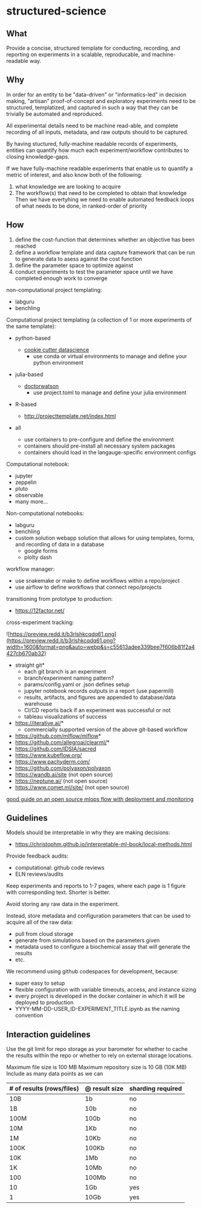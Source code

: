 # structured-science

## What

Provide a concise, structured template for conducting, recording, and reporting on experiments in a scalable, reproducable, and machine-readable way.

## Why

In order for an entity to be "data-driven" or "informatics-led" in decision making, "artisan" proof-of-concept and exploratory experiments need to be structured, templatized, and captured in such a way that they can be trivially be automated and reproduced.

All experimental details need to be machine read-able, and complete recording of all inputs, metadata, and raw outputs should to be captured.

By having stuctured, fully-machine readable records of experiments, entities can quantify how much each experiment/workflow contributes to closing knowledge-gaps.

If we have fully-machine readable experiments that enable us to quantify a metric of interest, and also know both of the following:
1. what knowledge we are looking to acquire
2. The workflow(s) that need to be completed to obtain that knowledge
Then we have evertyhing we need to enable automated feedback loops of what needs to be done, in ranked-order of priority

## How

1. define the cost-function that determines whether an objective has been reached
2. define a workflow template and data capture framework that can be run to generate data to asess against the cost function
3. define the parameter space to optimize against
4. conduct experiments to test the parameter space until we have completed enough work to converge 

non-computational project templating:
- labguru
- benchling

Computational project templating (a collection of 1 or more experiments of the same template):
- python-based
  - [cookie cutter datascience](https://github.com/drivendata/cookiecutter-data-science)
    - use conda or virtual environments to manage and define your python environment
- julia-based
  - [doctorwatson](https://juliadynamics.github.io/DrWatson.jl/dev/)
    - use project.toml to manage and define your julia environment
- R-based
  - http://projecttemplate.net/index.html

- all
  - use containers to pre-configure and define the environment
  - containers should pre-install all necessary system packages
  - containers should load in the langauge-specific environment configs

Computational notebook:
- jupyter
- zeppelin
- pluto
- observable
- many more...

Non-computational notebooks:
- labguru
- benchling
- custom solution webapp solution that allows for using templates, forms, and recording of data in a database
  - google forms
  - plolty dash

workflow manager:
- use snakemake or make to define workflows within a repo/project
- use airflow to define workflows that connect repo/projects

transitioning from prototype to production:
- https://12factor.net/

cross-experiment tracking:

![https://preview.redd.it/b3rlshkcqdq61.png](https://preview.redd.it/b3rlshkcqdq61.png?width=1600&format=png&auto=webp&s=c55613adee339bee7f606b81f2a4427cb670ab32)

- straight git*
  - each git branch is an experiment
  - branch/experiment naming pattern?
  - params/config.yaml or .json defines setup
  - jupyter notebook records outputs in a report (use papermill)
  - results, artifacts, and figures are appended to database/data warehouse
  - CI/CD reports back if an experiment was successful or not
  - tableau visualizations of success
- https://iterative.ai/*
  - commercially supported version of the above git-based workflow
- https://github.com/mlflow/mlflow*
- https://github.com/allegroai/clearml/*
- https://github.com/IDSIA/sacred
- https://www.kubeflow.org/
- https://www.pachyderm.com/
- https://github.com/polyaxon/polyaxon
- https://wandb.ai/site (not open source)
- https://neptune.ai/ (not open source)
- https://www.comet.ml/site/ (not open source)

[good guide on an open source mlops flow with deployment and monitoring](https://blog.verta.ai/robust-mlops-with-open-source-modeldb-docker-jenkins-and-prometheus)

## Guidelines

Models should be interpretable in why they are making decisions:
- https://christophm.github.io/interpretable-ml-book/local-methods.html

Provide feedback audits:
- computational: github code reviews
- ELN reviews/audits

Keep experiments and reports to 1-7 pages, where each page is 1 figure with corresponding text. Shorter is better.

Avoid storing any raw data in the experiment.

Instead, store metadata and configuration parameters that can be used to acquire all of the raw data:
- pull from cloud storage
- generate from simulations based on the parameters given
- metadata used to configure a biochemical assay that will generate the results
- etc.

We recommend using github codespaces for development, because:
- super easy to setup
- flexible configuration with variable timeouts, access, and instance sizing
- every project is developed in the docker container in which it will be deployed to production
- YYYY-MM-DD-USER_ID-EXPERIMENT_TITLE.ipynb as the naming convention

## Interaction guidelines

Use the git limit for repo storage as your barometer for whether to cache the results within the repo or whether to rely on external storage locations.

Maximum file size is 100 MB
Maximum repository size is 10 GB (10K MB)
Include as many data points as we can

| # of results (rows/files) | @ result size | sharding required |
|---------------------------|---------------|-------------------|
| 10B                       | 1b            | no                |
| 1B                        | 10b           | no                |
| 100M                      | 100b          | no                |
| 10M                       | 1Kb           | no                |
| 1M                        | 10Kb          | no                |
| 100K                      | 100Kb         | no                |
| 10K                       | 1Mb           | no                |
| 1K                        | 10Mb          | no                |
| 100                       | 100Mb         | no                |
| 10                        | 1Gb           | yes               |
| 1                         | 10Gb          | yes               |
